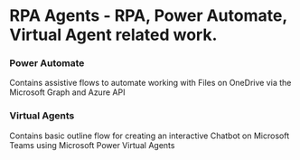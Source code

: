 # RPA Agents - RPA, Power Automate, Virtual Agent related work.

### Power Automate

Contains assistive flows to automate working with Files on OneDrive via the Microsoft Graph and Azure API

### Virtual Agents

Contains basic outline flow for creating an interactive Chatbot on Microsoft Teams using Microsoft Power Virtual Agents
